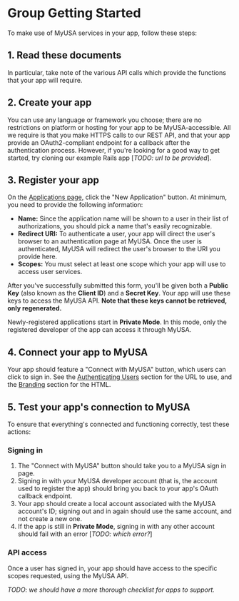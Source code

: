 # Group Getting Started

To make use of MyUSA services in your app, follow these steps:

## 1. Read these documents

In particular, take note of the various API calls which provide the functions
that your app will require.

## 2. Create your app

You can use any language or framework you choose; there are no restrictions on platform or hosting for your app to be MyUSA-accessible. All we require is that you make HTTPS calls to our REST API, and that your app provide an OAuth2-compliant endpoint for a callback after the authentication process. However, if you're looking for a good way to get started, try cloning our example Rails app [_TODO: url to be provided_].

## 3. Register your app

On the [Applications page](https://myusa-staging.18f.us/authorizations), click the  "New Application" button. At minimum, you need to provide the following information:
* **Name:** Since the application name will be shown to a user in their list of authorizations, you should pick a name that's easily recognizable.
* **Redirect URI:** To authenticate a user, your app will direct the user's browser to an authentication page at MyUSA. Once the user is authenticated, MyUSA will redirect the user's browser to the URI you provide here.
* **Scopes:** You must select at least one scope which your app will use to access user services.

After you've successfully submitted this form, you'll be given both a **Public Key** (also known as the **Client ID**) and a **Secret Key**. Your app will use these keys to access the MyUSA API. **Note that these keys cannot be retrieved, only regenerated.**

Newly-registered applications start in **Private Mode**. In this mode, only the registered developer of the app can access it through MyUSA.

## 4. Connect your app to MyUSA

Your app should feature a "Connect with MyUSA" button, which users can click to sign in. See the [Authenticating Users](#authenticating-users) section for the URL to use, and the [Branding](#branding) section for the HTML.

## 5. Test your app's connection to MyUSA

To ensure that everything's connected and functioning correctly, test these actions:

### Signing in

1. The "Connect with MyUSA" button should take you to a MyUSA sign in page.
1. Signing in with your MyUSA developer account (that is, the account used to register the app) should bring you back to your app's OAuth callback endpoint.
1. Your app should create a local account associated with the MyUSA account's ID; signing out and in again should use the same account, and not create a new one.
1. If the app is still in **Private Mode**, signing in with any other account should fail with an error [_TODO: which error?_]

### API access

Once a user has signed in, your app should have access to the specific scopes requested, using the MyUSA API.

_TODO: we should have a more thorough checklist for apps to support._
